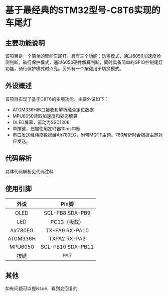 # 基于最经典的STM32型号-C8T6实现的车尾灯

## 主要功能说明

该项目是一个简单的智能车尾灯。具有三个功能：防盗模式，通过6050加速度检测判断。骑行保护模式，通过6050硬件解算判断，同时具备简单的GPIO控制尾灯功能，骑行保护模式时点亮。另外有一个按键用于切换模式。

## 外设概述

该项目实现了基于C8T6的多项功能。主要外设如下：
- ATGM336H串口接收和解析融合定位数据
- MPU6050读取加速度和姿态解算
- OLED屏幕，驱动为SSD1306
- 单按键，扫描使用定时器10ms中断
- 串口发送经纬度数据给Air780EG，附带MQTT主题。780解析时会根据主题对应发送。

## 代码解析
具体代码解析见代码注释

## 使用引脚

|   外设    | Pin脚 |
|:------:|:------:|
|  OLED   | SCL-PB8 SDA-PB9 |
|  LED    |   PC13（板载）  |
| Air780EG |  TX-PA9 RX-PA10|
| ATGM336H | TXPA2 RX-PA3 |
| MPU6050 | SCL-PB10 SDA-PB11 |
|  按键 | PA7 |

## 其他
如有问题可以提issue，看到会回复的